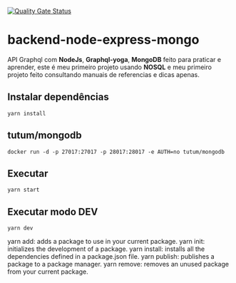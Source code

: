 [![Quality Gate Status](https://sonarcloud.io/api/project_badges/measure?project=AmauriOliveira_backend-node-express-mongo&metric=alert_status)](https://sonarcloud.io/dashboard?id=AmauriOliveira_backend-node-express-mongo)

# backend-node-express-mongo
API Graphql com **NodeJs**, **Graphql-yoga**, **MongoDB** feito para praticar e aprender, este é meu primeiro projeto usando **NOSQL** e meu primeiro projeto feito consultando manuais de referencias e dicas apenas.

## Instalar dependências
`yarn install`

## tutum/mongodb
`docker run -d -p 27017:27017 -p 28017:28017 -e AUTH=no tutum/mongodb`

## Executar
`yarn start`

## Executar modo DEV
`yarn dev`

yarn add: adds a package to use in your current package.
yarn init: initializes the development of a package.
yarn install: installs all the dependencies defined in a package.json file.
yarn publish: publishes a package to a package manager.
yarn remove: removes an unused package from your current package.
